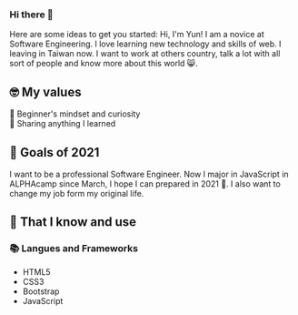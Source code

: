 ### Hi there 👋

Here are some ideas to get you started:
Hi, I'm Yun! I am a novice at Software Engineering. I love learning new technology and skills of web. I leaving in Taiwan now. I want to work at others country, talk a lot with all sort of people and know more about this world 😸.

## 🤓 My values
🍏 Beginner's mindset and curiosity<br>
🙌 Sharing anything I learned<br>

## 🔭 Goals of 2021

I want to be a professional Software Engineer. Now I major in JavaScript in ALPHAcamp since March, I hope I can prepared in 2021 💪. I also want to change my job form my original life.

## 🧠 That I know and use
### 📚 Langues and Frameworks
- HTML5
- CSS3
- Bootstrap
- JavaScript
